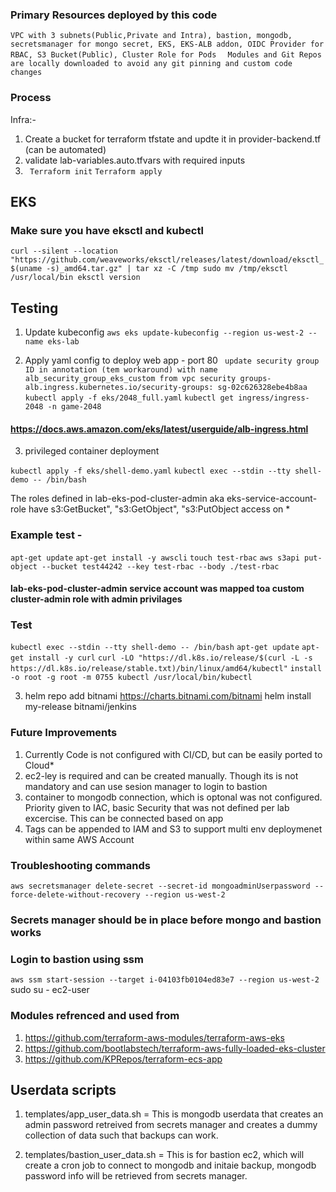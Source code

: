 
### Primary Resources deployed by this code
`VPC with 3 subnets(Public,Private and Intra), bastion, mongodb, secretsmanager for mongo secret, EKS, EKS-ALB addon, OIDC Provider for RBAC, S3 Bucket(Public), Cluster Role for Pods `
 ` Modules and Git Repos are locally downloaded to avoid any git pinning and custom code changes`
 
### Process 

Infra:- 

1) Create a bucket for terraform tfstate and updte it in provider-backend.tf (can be automated)
2) validate lab-variables.auto.tfvars with required inputs
3) ` Terraform init`
   `Terraform apply`

## EKS

### Make sure you have eksctl and kubectl 
`curl --silent --location "https://github.com/weaveworks/eksctl/releases/latest/download/eksctl_$(uname -s)_amd64.tar.gz" | tar xz -C /tmp
sudo mv /tmp/eksctl /usr/local/bin
eksctl version`



## Testing
1) Update kubeconfig
`aws eks update-kubeconfig --region us-west-2 --name eks-lab`

2) Apply yaml config to deploy web app  - port 80
` update security group ID in annotation (tem workaround) with name alb_security_group_eks_custom from vpc security groups- alb.ingress.kubernetes.io/security-groups: sg-02c626328ebe4b8aa`
`kubectl apply -f eks/2048_full.yaml`
`kubectl get ingress/ingress-2048 -n game-2048`

#### https://docs.aws.amazon.com/eks/latest/userguide/alb-ingress.html


3) privileged container deployment 

`kubectl apply -f eks/shell-demo.yaml`
`kubectl exec --stdin --tty shell-demo -- /bin/bash`

The roles defined in lab-eks-pod-cluster-admin aka eks-service-account-role have s3:GetBucket", "s3:GetObject", "s3:PutObject access on * 
### Example test - 
`apt-get update`
`apt-get install -y awscli`
`touch test-rbac`
`aws s3api put-object --bucket test44242 --key test-rbac --body ./test-rbac`
####  lab-eks-pod-cluster-admin service account was mapped toa custom cluster-admin role with admin privilages 
### Test 
`kubectl exec --stdin --tty shell-demo -- /bin/bash`
`apt-get update`
`apt-get install -y curl`
`curl -LO "https://dl.k8s.io/release/$(curl -L -s https://dl.k8s.io/release/stable.txt)/bin/linux/amd64/kubectl"`
`install -o root -g root -m 0755 kubectl /usr/local/bin/kubectl`


3) helm repo add bitnami https://charts.bitnami.com/bitnami
helm install my-release bitnami/jenkins

###  Future Improvements
1) Currently Code is not configured with CI/CD, but can be easily ported to Cloud*
2) ec2-ley is required and can be created manually. Though its is not mandatory and can use sesion manager to login to bastion 
3) container to mongodb connection, which is optonal was not configured. Priority given to IAC, basic Security that was not defined per lab excercise. This can be connected based on app
4) Tags can be appended to IAM and S3 to support multi env deploymenet within same AWS Account


### Troubleshooting commands

`aws secretsmanager delete-secret --secret-id mongoadminUserpassword --force-delete-without-recovery --region us-west-2`

### Secrets manager should be in place before mongo and bastion works

### Login to bastion using ssm 

`aws ssm start-session --target i-04103fb0104ed83e7 --region us-west-2`
sudo su - ec2-user 


### Modules refrenced and used from 
1) https://github.com/terraform-aws-modules/terraform-aws-eks
2) https://github.com/bootlabstech/terraform-aws-fully-loaded-eks-cluster
3) https://github.com/KPRepos/terraform-ecs-app


## Userdata scripts

1) templates/app_user_data.sh = This is mongodb userdata that creates an admin password retreived from secrets manager and creates a dummy collection of data such that backups can work.

2) templates/bastion_user_data.sh = This is for bastion ec2, which will create a cron job to connect to mongodb and initaie backup, mongodb password info will be retrieved from secrets manager.
